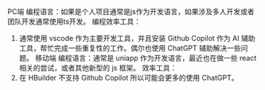 
PC端
编程语言：如果是个人项目通常是js作为开发语言，如果涉及多人开发或者团队开发通常使用ts开发。
编程效率工具：
1. 通常使用 vscode 作为主要开发工具，并且安装 Github Copilot 作为 AI 辅助工具，帮忙完成一些重复性的工作。偶尔也使用 ChatGPT 辅助解决一些问题。
移动端
编程语言：通常是 uniapp 作为开发语言，最近也在做一些 react 相关的尝试，或者其他新型的 js 框架。
效率工具：
1. 在 HBuilder 不支持 Github Copilot 所以可能会更多的使用 ChatGPT。